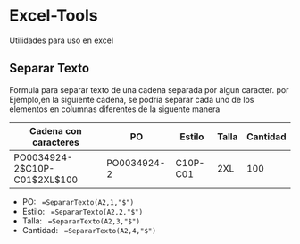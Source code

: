 # Excel-Tools
Utilidades para uso en excel

## Separar Texto
Formula para separar texto de una cadena separada por algun caracter.
por Ejemplo,en la siguiente cadena, se podría separar cada uno de los elementos en columnas diferentes de la siguente manera
<table>
  <thead>
    <tr>
      <th>Cadena con caracteres</th>
      <th>PO</th>
      <th>Estilo</th>
      <th>Talla</th>
      <th>Cantidad</th>
    </tr>
  </thead>
  <tbody>
    <tr>
      <td>PO0034924-2$C10P-C01$2XL$100</td>
      <td>PO0034924-2</td>
      <td>C10P-C01</td>
      <td>2XL</td>
      <td>100</td>
    </tr>
  </tbody>
</table>

* PO: ``` =SepararTexto(A2,1,"$")```  
* Estilo: ``` =SepararTexto(A2,2,"$")```
* Talla: ``` =SepararTexto(A2,3,"$")```
* Cantidad: ``` =SepararTexto(A2,4,"$")```
